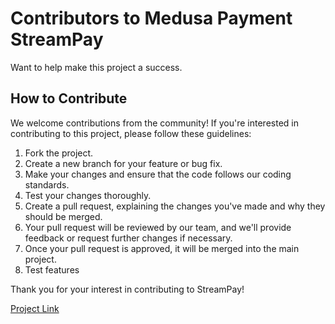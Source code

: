 # Contributors to Medusa Payment StreamPay

Want to help make this project a success.

## How to Contribute

We welcome contributions from the community! If you're interested in contributing to this project, please follow these guidelines:

1. Fork the project.
2. Create a new branch for your feature or bug fix.
3. Make your changes and ensure that the code follows our coding standards.
4. Test your changes thoroughly.
5. Create a pull request, explaining the changes you've made and why they should be merged.
6. Your pull request will be reviewed by our team, and we'll provide feedback or request further changes if necessary.
7. Once your pull request is approved, it will be merged into the main project.
8. Test features

Thank you for your interest in contributing to StreamPay!

[Project Link](https://github.com/stream-protocol/medusa-payment-streampay)

